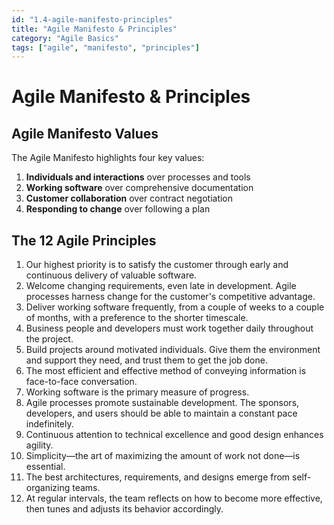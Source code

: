 ```yaml
---
id: "1.4-agile-manifesto-principles"
title: "Agile Manifesto & Principles"
category: "Agile Basics"
tags: ["agile", "manifesto", "principles"]
---
```


# Agile Manifesto & Principles

## Agile Manifesto Values

The Agile Manifesto highlights four key values:

1. **Individuals and interactions** over processes and tools  
2. **Working software** over comprehensive documentation  
3. **Customer collaboration** over contract negotiation  
4. **Responding to change** over following a plan  

## The 12 Agile Principles

1. Our highest priority is to satisfy the customer through early and continuous delivery of valuable software.  
2. Welcome changing requirements, even late in development. Agile processes harness change for the customer's competitive advantage.  
3. Deliver working software frequently, from a couple of weeks to a couple of months, with a preference to the shorter timescale.  
4. Business people and developers must work together daily throughout the project.  
5. Build projects around motivated individuals. Give them the environment and support they need, and trust them to get the job done.  
6. The most efficient and effective method of conveying information is face-to-face conversation.  
7. Working software is the primary measure of progress.  
8. Agile processes promote sustainable development. The sponsors, developers, and users should be able to maintain a constant pace indefinitely.  
9. Continuous attention to technical excellence and good design enhances agility.  
10. Simplicity—the art of maximizing the amount of work not done—is essential.  
11. The best architectures, requirements, and designs emerge from self-organizing teams.  
12. At regular intervals, the team reflects on how to become more effective, then tunes and adjusts its behavior accordingly.  
